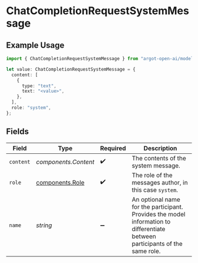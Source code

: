 # ChatCompletionRequestSystemMessage

## Example Usage

```typescript
import { ChatCompletionRequestSystemMessage } from "argot-open-ai/models/components";

let value: ChatCompletionRequestSystemMessage = {
  content: [
    {
      type: "text",
      text: "<value>",
    },
  ],
  role: "system",
};
```

## Fields

| Field                                                                                                                        | Type                                                                                                                         | Required                                                                                                                     | Description                                                                                                                  |
| ---------------------------------------------------------------------------------------------------------------------------- | ---------------------------------------------------------------------------------------------------------------------------- | ---------------------------------------------------------------------------------------------------------------------------- | ---------------------------------------------------------------------------------------------------------------------------- |
| `content`                                                                                                                    | *components.Content*                                                                                                         | :heavy_check_mark:                                                                                                           | The contents of the system message.                                                                                          |
| `role`                                                                                                                       | [components.Role](../../models/components/role.md)                                                                           | :heavy_check_mark:                                                                                                           | The role of the messages author, in this case `system`.                                                                      |
| `name`                                                                                                                       | *string*                                                                                                                     | :heavy_minus_sign:                                                                                                           | An optional name for the participant. Provides the model information to differentiate between participants of the same role. |
